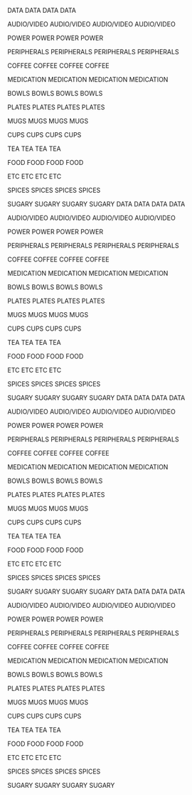 DATA        DATA        DATA        DATA

AUDIO/VIDEO AUDIO/VIDEO AUDIO/VIDEO AUDIO/VIDEO

POWER       POWER       POWER       POWER

PERIPHERALS PERIPHERALS PERIPHERALS PERIPHERALS

COFFEE      COFFEE      COFFEE      COFFEE

MEDICATION  MEDICATION  MEDICATION  MEDICATION

BOWLS       BOWLS       BOWLS       BOWLS

PLATES      PLATES      PLATES      PLATES

MUGS        MUGS        MUGS        MUGS

CUPS        CUPS        CUPS        CUPS

TEA         TEA         TEA         TEA

FOOD        FOOD        FOOD        FOOD

ETC         ETC         ETC         ETC

SPICES      SPICES      SPICES      SPICES

SUGARY      SUGARY      SUGARY      SUGARY
DATA        DATA        DATA        DATA

AUDIO/VIDEO AUDIO/VIDEO AUDIO/VIDEO AUDIO/VIDEO

POWER       POWER       POWER       POWER

PERIPHERALS PERIPHERALS PERIPHERALS PERIPHERALS

COFFEE      COFFEE      COFFEE      COFFEE

MEDICATION  MEDICATION  MEDICATION  MEDICATION

BOWLS       BOWLS       BOWLS       BOWLS

PLATES      PLATES      PLATES      PLATES

MUGS        MUGS        MUGS        MUGS

CUPS        CUPS        CUPS        CUPS

TEA         TEA         TEA         TEA

FOOD        FOOD        FOOD        FOOD

ETC         ETC         ETC         ETC

SPICES      SPICES      SPICES      SPICES

SUGARY      SUGARY      SUGARY      SUGARY
DATA        DATA        DATA        DATA

AUDIO/VIDEO AUDIO/VIDEO AUDIO/VIDEO AUDIO/VIDEO

POWER       POWER       POWER       POWER

PERIPHERALS PERIPHERALS PERIPHERALS PERIPHERALS

COFFEE      COFFEE      COFFEE      COFFEE

MEDICATION  MEDICATION  MEDICATION  MEDICATION

BOWLS       BOWLS       BOWLS       BOWLS

PLATES      PLATES      PLATES      PLATES

MUGS        MUGS        MUGS        MUGS

CUPS        CUPS        CUPS        CUPS

TEA         TEA         TEA         TEA

FOOD        FOOD        FOOD        FOOD

ETC         ETC         ETC         ETC

SPICES      SPICES      SPICES      SPICES

SUGARY      SUGARY      SUGARY      SUGARY
DATA        DATA        DATA        DATA

AUDIO/VIDEO AUDIO/VIDEO AUDIO/VIDEO AUDIO/VIDEO

POWER       POWER       POWER       POWER

PERIPHERALS PERIPHERALS PERIPHERALS PERIPHERALS

COFFEE      COFFEE      COFFEE      COFFEE

MEDICATION  MEDICATION  MEDICATION  MEDICATION

BOWLS       BOWLS       BOWLS       BOWLS

PLATES      PLATES      PLATES      PLATES

MUGS        MUGS        MUGS        MUGS

CUPS        CUPS        CUPS        CUPS

TEA         TEA         TEA         TEA

FOOD        FOOD        FOOD        FOOD

ETC         ETC         ETC         ETC

SPICES      SPICES      SPICES      SPICES

SUGARY      SUGARY      SUGARY      SUGARY

